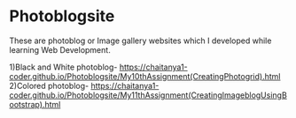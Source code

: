 # Photoblogsite
These are photoblog or Image gallery websites which I developed while learning Web Development.

1)Black and White photoblog- https://chaitanya1-coder.github.io/Photoblogsite/My10thAssignment(CreatingPhotogrid).html
2)Colored photoblog- https://chaitanya1-coder.github.io/Photoblogsite/My11thAssignment(CreatingImageblogUsingBootstrap).html
